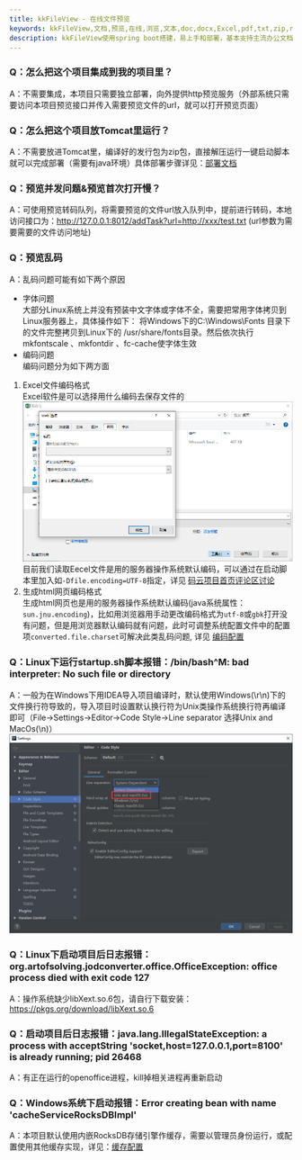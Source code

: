 ```yaml
---
title: kkFileView - 在线文件预览
keywords: kkFileView,文档,预览,在线,浏览,文本,doc,docx,Excel,pdf,txt,zip,rar,压缩
description: kkFileView使用spring boot搭建，易上手和部署，基本支持主流办公文档的在线预览，如doc,docx,Excel,pdf,txt,zip,rar,图片等等
---
```

### Q：怎么把这个项目集成到我的项目里？  
A：不需要集成，本项目只需要独立部署，向外提供http预览服务（外部系统只需要访问本项目预览接口并传入需要预览文件的url，就可以打开预览页面）  

### Q：怎么把这个项目放Tomcat里运行？  
A：不需要放进Tomcat里，编译好的发行包为zip包，直接解压运行一键启动脚本就可以完成部署（需要有java环境）具体部署步骤详见：[部署文档](production.md)

### Q：预览并发问题&预览首次打开慢？
A：可使用预览转码队列，将需要预览的文件url放入队列中，提前进行转码，本地访问接口为：http://127.0.0.1:8012/addTask?url=http://xxx/test.txt (url参数为需要需要的文件访问地址)

### Q：预览乱码  
A：乱码问题可能有如下两个原因  
* 字体问题  
大部分Linux系统上并没有预装中文字体或字体不全，需要把常用字体拷贝到Linux服务器上，具体操作如下：
将Windows下的C:\Windows\Fonts 目录下的文件完整拷贝到Linux下的 /usr/share/fonts目录。然后依次执行mkfontscale 、mkfontdir 、fc-cache使字体生效
* 编码问题  
编码问题分为如下两方面
1. Excel文件编码格式  
Excel软件是可以选择用什么编码去保存文件的  
![Excel编码](../../img/faq/excel-encoding.png)  
目前我们读取Eecel文件是用的服务器操作系统默认编码，可以通过在启动脚本里加入如`-Dfile.encoding=UTF-8`指定，详见 [码云项目首页评论区讨论](https://gitee.com/kekingcn/file-online-preview#note_1841612)  
2. 生成html网页编码格式  
生成html网页也是用的服务器操作系统默认编码(java系统属性：`sun.jnu.encoding`)，比如用浏览器用手动更改编码格式为`utf-8`或`gbk`打开没有问题，但是用浏览器默认编码就有问题，此时可调整系统配置文件中的配置项`converted.file.charset`可解决此类乱码问题, 详见 [编码配置](config.md)


### Q：Linux下运行startup.sh脚本报错：/bin/bash^M: bad interpreter: No such file or directory  
A：一般为在Windows下用IDEA导入项目编译时，默认使用Windows(\r\n)下的文件换行符导致的，导入项目时设置默认换行符为Unix类操作系统换行符再编译即可（File->Settings->Editor->Code Style->Line separator 选择Unix and MacOs(\n)）  
![设置换行符](../../img/faq/line-separator.png)  


### Q：Linux下启动项目后日志报错：org.artofsolving.jodconverter.office.OfficeException: office process died with exit code 127
A：操作系统缺少libXext.so.6包，请自行下载安装：https://pkgs.org/download/libXext.so.6  

### Q：启动项目后日志报错：java.lang.IllegalStateException: a process with acceptString 'socket,host=127.0.0.1,port=8100' is already running; pid 26468
A：有正在运行的openoffice进程，kill掉相关进程再重新启动

### Q：Windows系统下启动报错：Error creating bean with name 'cacheServiceRocksDBImpl'   
A：本项目默认使用内嵌RocksDB存储引擎作缓存，需要以管理员身份运行，或配置使用其他缓存实现，详见：[缓存配置](config.md)
